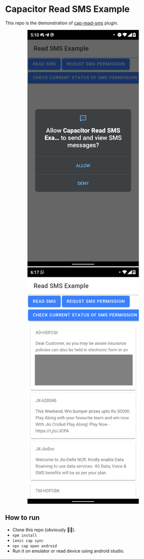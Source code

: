 # Capacitor Read SMS Example

This repo is the demonstration of [cap-read-sms](https://github.com/Ayush-Rajniwal/cap-read-sms) plugin.

<p align="center">
    <img width=360  src="/git-assets/images/ss1.png"/>
    <img width=360  src="/git-assets/images/ss2.png"/>
</p>

## How to run

-   Clone this repo (obviously 🤷‍♂️).
-   `npm install`
-   `ionic cap sync`
-   `npx cap open android`
-   Run it on emulator or read device using android studio.
